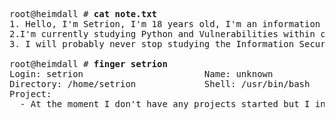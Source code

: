 <pre>
root@heimdall # <strong>cat note.txt</strong>
1. Hello, I'm Setrion, I'm 18 years old, I'm an information security and programming enthusiast.
2.I'm currently studying Python and Vulnerabilities within cybersecurity
3. I will probably never stop studying the Information Security area in depth.

root@heimdall # <strong>finger setrion</strong>
Login: setrion                       Name: unknown
Directory: /home/setrion             Shell: /usr/bin/bash
Project:
  - At the moment I don't have any projects started but I intend to start soon

</pre>

